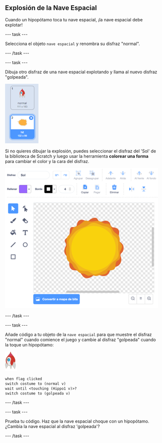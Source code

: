 ## Explosión de la Nave Espacial

Cuando un hipopótamo toca tu nave espacial, ¡la nave espacial debe explotar!

--- task ---

Selecciona el objeto `nave espacial` y renombra su disfraz "normal".

--- /task ---

--- task ---

Dibuja otro disfraz de una nave espacial explotando y llama al nuevo disfraz "golpeada".

![captura de pantalla](images/invaders-spaceship-costumes.png)

Si no quieres dibujar la explosión, puedes seleccionar el disfraz del 'Sol' de la biblioteca de Scratch y luego usar la herramienta **colorear una forma** para cambiar el color y la cara del disfraz.

![captura de pantalla](images/invaders-sun.png)

--- /task ---

--- task ---

Añade código a tu objeto de la `nave espacial` para que muestre el disfraz "normal" cuando comience el juego y cambie al disfraz "golpeada" cuando la toque un hipopótamo:

![objeto de un cohete](images/rocket-sprite.png)

```blocks3
when flag clicked
switch costume to (normal v)
wait until <touching (Hippo1 v)>?
switch costume to (golpeada v)
```

--- /task ---

--- task ---

Prueba tu código. Haz que la nave espacial choque con un hipopótamo. ¿Cambia la nave espacial al disfraz 'golpeada'?

--- /task ---
